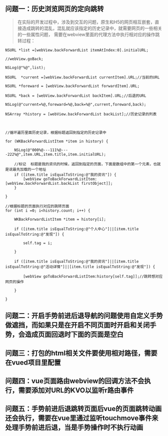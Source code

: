 ##  问题一：历史浏览网页的定向跳转

>在实际的开发过程中，涉及到交互的问题，原生和H5的网页相互嵌套，直接造成跳转的混乱，混乱就应该指定的历史记录中，就需要网页的一些相关的一些属性问题，
需要在webview里面的代理方法中执行相对应的操作跳转过程：

```
NSURL *list =[webView.backForwardList itemAtIndex:0].initialURL;

//webView.goBack;

NSLog(@"%@",list);

NSURL  *current =[webView.backForwardList currentItem].URL;//当前的URL

NSURL *foreward = [webView.backForwardList forwardItem].URL;

NSURL *back = [webView.backForwardList backItem].URL;//后退的URL

NSLog(@"current=%@,foreward=%@,back=%@",current,foreward,back);

NSArray *history = [webView.backForwardList backList];//历史记录的列表



//循环遍历里面历史记录，根据标题返回到指定的历史记录中

for (WKBackForwardListItem *item in history) {

    NSLog(@"000%@---111%@----222%@",item.URL,item.title,item.initialURL);

    //标记  标题是我的资讯的时候，返回到指定的页面，下面是数组中的第一个元素，也就是说最先加载的一个地址
    if ([item.title isEqualToString:@"我的资讯"]) {
        [webView goToBackForwardListItem:[webView.backForwardList.backList firstObject]];
    }

}

//根据标题的页面执行对应的跳转页面
for (int i =0; i<history.count; i++) {

    WKBackForwardListItem *item = history[i];

    if ([item.title isEqualToString:@"个人中心"]||[item.title isEqualToString:@"发现"]) {

        self.tag = i;

    }

    if ([item.title isEqualToString:@"我的资讯"]||[item.title isEqualToString:@"活动详情"]||[item.title isEqualToString:@"发现"]) {

        [webView goToBackForwardListItem:history[self.tag]];//跳转想对应网页的操作

    }

}

```

##  问题二：开启手势前进后退导航的问题使用自定义手势做遮挡，而如果只是在开启不同页面时开启和关闭手势，会造成页面回退时下面的页面是空白

##  问题三：打包的html相关文件要使用相对路径，需要在vued项目里配置

##  问题四：vue页面路由webview的回调方法不会执行，需要添加对URL的KVO以监听r路由事件

##  问题五：手势前进后退跳转页面后vue的页面跳转动画还会执行，需要在vue里通过监听touchmove事件来处理手势前进后退，当是手势操作时不执行动画

